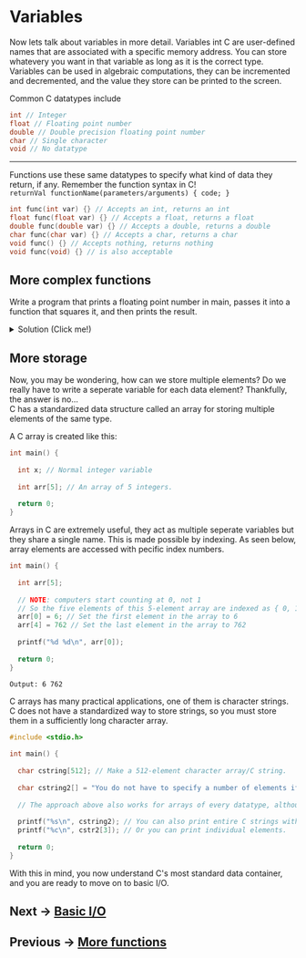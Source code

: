 # Variables
Now lets talk about variables in more detail. Variables int C are user-defined names that are associated with a specific memory address. You can store whatevery you want
in that variable as long as it is the correct type. Variables can be used in algebraic computations, 
they can be incremented and decremented, and the value they store can be printed to the screen.  

Common C datatypes include 
```C
int // Integer
float // Floating point number
double // Double precision floating point number
char // Single character
void // No datatype
```
***
Functions use these same datatypes to specify what kind of data they return, if any. Remember the function syntax in C!  
```returnVal functionName(parameters/arguments) { code; }```
```C
int func(int var) {} // Accepts an int, returns an int
float func(float var) {} // Accepts a float, returns a float
double func(double var) {} // Accepts a double, returns a double
char func(char var) {} // Accepts a char, returns a char
void func() {} // Accepts nothing, returns nothing 
void func(void) {} // is also acceptable
```

## More complex functions
Write a program that prints a floating point number in main, passes it into a function that squares it, and then prints the result.

<details>
<summary>Solution (Click me!)</summary>
  
```C
#include <stdio.h>
  
float square(float num) { // Function to compute square
    
  return num * num;
}
  
  
int main() {
  
  float pi = 3.14159265;
    
  printf("Num before: %f\n", pi);
    
  pi = square(pi); // Only necessary if you want to store the squared value
  printf("Num after: %f\n", pi);  // Alternatively printf("Num after: %f\n", square(pi)); also works if you do not want to store the new value of pi
    
  return 0;
}
  ```
</details>

## More storage  
Now, you may be wondering, how can we store multiple elements? Do we really have to write a seperate variable for each data element? Thankfully, the answer is no...  
C has a standardized data structure called an array for storing multiple elements of the same type.  
  
A C array is created like this:
```C
int main() {
  
  int x; // Normal integer variable
  
  int arr[5]; // An array of 5 integers.
  
  return 0;
}
```  
Arrays in C are extremely useful, they act as multiple seperate variables but they share a single name. This is made possible by indexing. As seen below, array elements are accessed with pecific index numbers.
```C
int main() {
  
  int arr[5];
  
  // NOTE: computers start counting at 0, not 1
  // So the five elements of this 5-element array are indexed as { 0, 1, 2, 3, 4 } 
  arr[0] = 6; // Set the first element in the array to 6
  arr[4] = 762 // Set the last element in the array to 762
  
  printf("%d %d\n", arr[0]);
  
  return 0;
}
```
```Output: 6 762```  
  
C arrays has many practical applications, one of them is character strings. C does not have a standardized way to store strings, so you must store them in a sufficiently long character array.
```C
#include <stdio.h>
  
int main() {
  
  char cstring[512]; // Make a 512-element character array/C string.
  
  char cstring2[] = "You do not have to specify a number of elements if you want to immediately assign the array a value!";
  
  // The approach above also works for arrays of every datatype, although it looks slightly different.
  
  printf("%s\n", cstring2); // You can also print entire C strings with a single statement.
  printf("%c\n", cstr2[3]); // Or you can print individual elements.
  
  return 0;
}
```

With this in mind, you now understand C's most standard data container, and you are ready to move on to basic I/O.
  
  
## Next -> [Basic I/O](https://github.com/nac294/C-basics/blob/main/modules/io.md)
## Previous -> [More functions](https://github.com/nac294/C-basics/blob/main/modules/functionSyntax.md)
